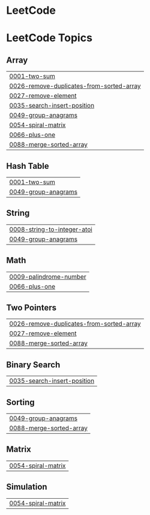 # LeetCode
<!---LeetCode Topics Start-->
# LeetCode Topics
## Array
|  |
| ------- |
| [0001-two-sum](https://github.com/VINOTHPADMANABAN2809/LeetCode/tree/master/0001-two-sum) |
| [0026-remove-duplicates-from-sorted-array](https://github.com/VINOTHPADMANABAN2809/LeetCode/tree/master/0026-remove-duplicates-from-sorted-array) |
| [0027-remove-element](https://github.com/VINOTHPADMANABAN2809/LeetCode/tree/master/0027-remove-element) |
| [0035-search-insert-position](https://github.com/VINOTHPADMANABAN2809/LeetCode/tree/master/0035-search-insert-position) |
| [0049-group-anagrams](https://github.com/VINOTHPADMANABAN2809/LeetCode/tree/master/0049-group-anagrams) |
| [0054-spiral-matrix](https://github.com/VINOTHPADMANABAN2809/LeetCode/tree/master/0054-spiral-matrix) |
| [0066-plus-one](https://github.com/VINOTHPADMANABAN2809/LeetCode/tree/master/0066-plus-one) |
| [0088-merge-sorted-array](https://github.com/VINOTHPADMANABAN2809/LeetCode/tree/master/0088-merge-sorted-array) |
## Hash Table
|  |
| ------- |
| [0001-two-sum](https://github.com/VINOTHPADMANABAN2809/LeetCode/tree/master/0001-two-sum) |
| [0049-group-anagrams](https://github.com/VINOTHPADMANABAN2809/LeetCode/tree/master/0049-group-anagrams) |
## String
|  |
| ------- |
| [0008-string-to-integer-atoi](https://github.com/VINOTHPADMANABAN2809/LeetCode/tree/master/0008-string-to-integer-atoi) |
| [0049-group-anagrams](https://github.com/VINOTHPADMANABAN2809/LeetCode/tree/master/0049-group-anagrams) |
## Math
|  |
| ------- |
| [0009-palindrome-number](https://github.com/VINOTHPADMANABAN2809/LeetCode/tree/master/0009-palindrome-number) |
| [0066-plus-one](https://github.com/VINOTHPADMANABAN2809/LeetCode/tree/master/0066-plus-one) |
## Two Pointers
|  |
| ------- |
| [0026-remove-duplicates-from-sorted-array](https://github.com/VINOTHPADMANABAN2809/LeetCode/tree/master/0026-remove-duplicates-from-sorted-array) |
| [0027-remove-element](https://github.com/VINOTHPADMANABAN2809/LeetCode/tree/master/0027-remove-element) |
| [0088-merge-sorted-array](https://github.com/VINOTHPADMANABAN2809/LeetCode/tree/master/0088-merge-sorted-array) |
## Binary Search
|  |
| ------- |
| [0035-search-insert-position](https://github.com/VINOTHPADMANABAN2809/LeetCode/tree/master/0035-search-insert-position) |
## Sorting
|  |
| ------- |
| [0049-group-anagrams](https://github.com/VINOTHPADMANABAN2809/LeetCode/tree/master/0049-group-anagrams) |
| [0088-merge-sorted-array](https://github.com/VINOTHPADMANABAN2809/LeetCode/tree/master/0088-merge-sorted-array) |
## Matrix
|  |
| ------- |
| [0054-spiral-matrix](https://github.com/VINOTHPADMANABAN2809/LeetCode/tree/master/0054-spiral-matrix) |
## Simulation
|  |
| ------- |
| [0054-spiral-matrix](https://github.com/VINOTHPADMANABAN2809/LeetCode/tree/master/0054-spiral-matrix) |
<!---LeetCode Topics End-->